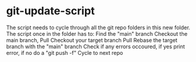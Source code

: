 ﻿# git-update-script
The script needs to cycle through all the git repo folders in this new folder.
The script once in the folder has to:
Find the "main" branch
Checkout the main branch,
Pull
Checkout your target branch
Pull
Rebase the target branch with the "main" branch
Check if any errors occoured, if yes print error, if no do a "git push -f"
Cycle to next repo
